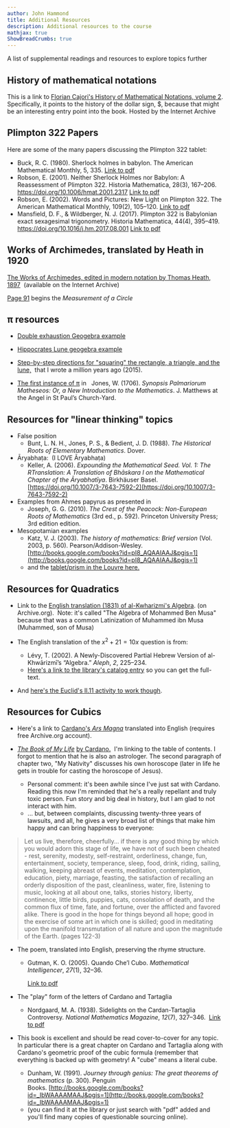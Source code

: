 ```yaml
---
author: John Hammond
title: Additional Resources
description: Additional resources to the course
mathjax: true
ShowBreadCrumbs: true
---
```


A list of supplemental readings and resources to explore topics further
<!--more-->

## History of mathematical notations
This is a link to [Florian Cajori's History of Mathematical Notations, volume 2](https://archive.org/details/b29980343_0002/page/14/mode/2up). Specifically, it points to the history of the dollar sign, $, because that might be an interesting entry point into the book.
Hosted by the Internet Archive

## Plimpton 322 Papers
Here are some of the many papers discussing the Plimpton 322 tablet:

- Buck, R. C. (1980). Sherlock holmes in babylon. The American Mathematical Monthly, 5, 335.
  [Link to pdf](/history/Buck1980.pdf)
- Robson, E. (2001). Neither Sherlock Holmes nor Babylon: A Reassessment of Plimpton 322. Historia Mathematica, 28(3), 167–206. https://doi.org/10.1006/hmat.2001.2317
  [Link to pdf](/history/Robson2001.pdf)
- Robson, E. (2002). Words and Pictures: New Light on Plimpton 322. The American Mathematical Monthly, 109(2), 105–120.
  [Link to pdf](/history/Robson2002.pdf)
- Mansfield, D. F., & Wildberger, N. J. (2017). Plimpton 322 is Babylonian exact sexagesimal trigonometry. Historia Mathematica, 44(4), 395–419. https://doi.org/10.1016/j.hm.2017.08.001
  [Link to pdf](/history/Mansfield2017.pdf)

## Works of Archimedes, translated by Heath in 1920

[The Works of Archimedes, edited in modern notation by Thomas Heath, 1897](https://archive.org/details/worksofarchimede00arch)  (available on the Internet Archive)

[Page 91](https://archive.org/details/worksofarchimede00arch/page/90/mode/2up) begins the _Measurement of a Circle_

## π resources 
- [Double exhaustion Geogebra example](https://www.geogebra.org/m/mxkvaf2w)

- [Hippocrates Lune geogebra example](https://www.geogebra.org/m/pFrBKxbu)

- [Step-by-step directions for "squaring" the rectangle, a triangle, and the lune,](https://docs.google.com/document/d/1DS22Sq61KAGp8Mz-zDs7b47wJPOKwmamxMecYRFtZbg/edit#heading=h.c4qr87x5w9ij)  that I wrote a million years ago (2015).

- [The first instance of π](https://archive.org/details/SynopsisPalmariorumMatheseosOrANewIntroductionToTheMathematics/page/n261/mode/2up) in   Jones, W. (1706). _Synopsis Palmariorum Matheseos: Or, a New Introduction to the Mathematics_. J. Matthews at the Angel in St Paul’s Church-Yard.

## Resources for "linear thinking" topics

- False position
    - Bunt, L. N. H., Jones, P. S., & Bedient, J. D. (1988). _The Historical    Roots of Elementary Mathematics_. Dover.
- Āryabhaṭa:  (I LOVE Āryabhaṭa) 
    -  Keller, A. (2006). _Expounding the Mathematical Seed. Vol. 1: The RTranslation: A Translation of Bhāskara I on the Mathematical Chapter of the Āryabhatīya_. Birkhäuser Basel. [https://doi.org/10.1007/3-7643-7592-2](https://doi.org/10.1007/3-7643-7592-2)
- Examples from Ahmes papyrus as presented in 
    - Joseph, G. G. (2010). _The Crest of the Peacock: Non-European Roots of Mathematics_ (3rd ed., p. 592). Princeton University Press; 3rd edition edition.  
- Mesopotamian examples
   - Katz, V. J. (2003). _The history of mathematics: Brief version_ (Vol. 2003, p. 560). Pearson/Addison-Wesley. [http://books.google.com/books?id=pI8_AQAAIAAJ&pgis=1](http://books.google.com/books?id=pI8_AQAAIAAJ&pgis=1)
   - and the [tablet/prism in the Louvre here.](http://ressources.louvrelens.fr/EXPLOITATION/oeuvre-ao-8862.aspx)

## Resources for Quadratics

- Link to the [English translation (1831) of al-Kwharizmi's Algebra](https://archive.org/details/algebraofmohamme00khuwuoft/page/n7/mode/2up?view=theater). (on Archive.org).  Note: it's called "The Algebra of Mohammed Ben Musa"  because that was a common Latinization of Muhammed ibn Musa  (Muhammed, son of Musa)

- The English translation of the $x^2 + 21 = 10x$ question is from:
    - Lévy, T. (2002). A Newly-Discovered Partial Hebrew Version of al-Khwārizmī’s “Algebra.” _Aleph_, _2_, 225–234.
    - [Here's a link to the library's catalog entry](https://go.exlibris.link/dPYC0GF1) so you can get the full-text. 
- And [here's the Euclid's II.11 activity to work though](https://www.geogebra.org/m/ux4w6jkx).

## Resources for Cubics

- Here's a link to [Cardano's _Ars Magna_](https://archive.org/details/arsmagnaorruleso0000card) translated into English (requires free Archive.org account).

- [_The Book of My Life_](https://archive.org/details/GirolamoCardanoTheBookOfMyLifeDeVitaPropriaLiber/page/n13/mode/2up) [by Cardano.](https://archive.org/details/GirolamoCardanoTheBookOfMyLifeDeVitaPropriaLiber/page/n13/mode/2up)  I'm linking to the table of contents. I forgot to mention that he is also an astrologer. The second paragraph of chapter two, "My Nativity" discusses his own horoscope (later in life he gets in trouble for casting the horoscope of Jesus).
    -  Personal comment: it's been awhile since I've just sat with Cardano. Reading this now I'm reminded that he's a really repellant and truly toxic person. Fun story and big deal in history, but I am glad to not interact with him.
    -  ... but, between complaints, discussing twenty-three years of lawsuits, and all, he gives a very broad list of things that make him happy and can bring happiness to everyone:
> Let us live, therefore, cheerfully... if there is any good thing by which you would adorn this stage of life, we have not of such been cheated - rest, serenity, modesty, self-restraint, orderliness, change, fun, entertainment, society, temperance, sleep, food, drink, riding, sailing, walking, keeping abreast of events, meditation, contemplation, education, piety, marriage, feasting, the satisfaction of recalling an orderly disposition of the past, cleanliness, water, fire, listening to music, looking at all about one, talks, stories history, liberty, continence, little birds, puppies, cats, consolation of death, and the common flux of time, fate, and fortune, over the afflicted and favored alike. There is good in the hope for things beyond all hope; good in the exercise of some art in which one is skilled; good in meditating upon the manifold transmutation of all nature and upon the magnitude of the Earth. (pages 122-3)

- The poem, translated into English, preserving the rhyme structure.
  - Gutman, K. O. (2005). Quando Che’l Cubo. _Mathematical Intelligencer_, _27_(1), 32–36. 
    
    [Link to pdf](/history/Gutman2005.pdf)

- The "play" form of the letters of Cardano and Tartaglia
  - Nordgaard, M. A. (1938). Sidelights on the Cardan-Tartaglia Controversy. _National Mathematics Magazine_, _12_(7), 327–346. 
    [Link to pdf](/history/Nordgaard1938.pdf) 

- This book is excellent and should be read cover-to-cover for any topic. In particular there is a great chapter on Cardano and Tartaglia along with Cardano's geometric proof of the cubic formula (remember that everything is backed up with geometry! A "cube" means a literal cube.
    - Dunham, W. (1991). _Journey through genius: The great theorems of mathematics_ (p. 300). Penguin Books. [http://books.google.com/books?id=_IbWAAAAMAAJ&pgis=1](http://books.google.com/books?id=_IbWAAAAMAAJ&pgis=1)
    - (you can find it at the library or just search with "pdf" added and you'll find many copies of questionable sourcing online).
